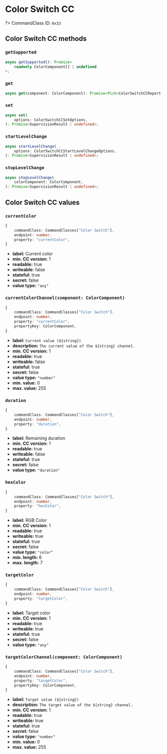# Color Switch CC

?> CommandClass ID: `0x33`

## Color Switch CC methods

### `getSupported`

```ts
async getSupported(): Promise<
	readonly ColorComponent[] | undefined
>;
```

### `get`

```ts
async get(component: ColorComponent): Promise<Pick<ColorSwitchCCReport, "currentValue" | "targetValue" | "duration"> | undefined>;
```

### `set`

```ts
async set(
	options: ColorSwitchCCSetOptions,
): Promise<SupervisionResult | undefined>;
```

### `startLevelChange`

```ts
async startLevelChange(
	options: ColorSwitchCCStartLevelChangeOptions,
): Promise<SupervisionResult | undefined>;
```

### `stopLevelChange`

```ts
async stopLevelChange(
	colorComponent: ColorComponent,
): Promise<SupervisionResult | undefined>;
```

## Color Switch CC values

### `currentColor`

```ts
{
	commandClass: CommandClasses["Color Switch"],
	endpoint: number,
	property: "currentColor",
}
```

-   **label:** Current color
-   **min. CC version:** 1
-   **readable:** true
-   **writeable:** false
-   **stateful:** true
-   **secret:** false
-   **value type:** `"any"`

### `currentColorChannel(component: ColorComponent)`

```ts
{
	commandClass: CommandClasses["Color Switch"],
	endpoint: number,
	property: "currentColor",
	propertyKey: ColorComponent,
}
```

-   **label:** `Current value (${string})`
-   **description:** `The current value of the ${string} channel.`
-   **min. CC version:** 1
-   **readable:** true
-   **writeable:** false
-   **stateful:** true
-   **secret:** false
-   **value type:** `"number"`
-   **min. value:** 0
-   **max. value:** 255

### `duration`

```ts
{
	commandClass: CommandClasses["Color Switch"],
	endpoint: number,
	property: "duration",
}
```

-   **label:** Remaining duration
-   **min. CC version:** 1
-   **readable:** true
-   **writeable:** false
-   **stateful:** true
-   **secret:** false
-   **value type:** `"duration"`

### `hexColor`

```ts
{
	commandClass: CommandClasses["Color Switch"],
	endpoint: number,
	property: "hexColor",
}
```

-   **label:** RGB Color
-   **min. CC version:** 1
-   **readable:** true
-   **writeable:** true
-   **stateful:** true
-   **secret:** false
-   **value type:** `"color"`
-   **min. length:** 6
-   **max. length:** 7

### `targetColor`

```ts
{
	commandClass: CommandClasses["Color Switch"],
	endpoint: number,
	property: "targetColor",
}
```

-   **label:** Target color
-   **min. CC version:** 1
-   **readable:** true
-   **writeable:** true
-   **stateful:** true
-   **secret:** false
-   **value type:** `"any"`

### `targetColorChannel(component: ColorComponent)`

```ts
{
	commandClass: CommandClasses["Color Switch"],
	endpoint: number,
	property: "targetColor",
	propertyKey: ColorComponent,
}
```

-   **label:** `Target value (${string})`
-   **description:** `The target value of the ${string} channel.`
-   **min. CC version:** 1
-   **readable:** true
-   **writeable:** true
-   **stateful:** true
-   **secret:** false
-   **value type:** `"number"`
-   **min. value:** 0
-   **max. value:** 255
